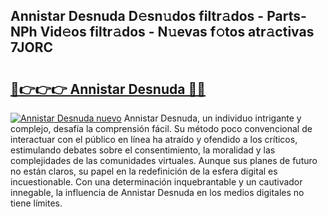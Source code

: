 ## Annistar Desnuda D𝚎sn𝚞dos filtr𝚊dos - Parts-NPh Vid𝚎os filtr𝚊dos - N𝚞evas f𝚘tos atr𝚊ctivas 7JORC

# <h2><a href="http://mb5hpw.tromn.icu/?c=Annistar+Desnuda">🔗👉👉👉 Annistar Desnuda 🔗🔗</a></h2>

[![Annistar Desnuda nuevo](https://i.imgur.com/pEAQMta.gif)](http://mb5hpw.tromn.icu/?c=Annistar+Desnuda)
Annistar Desnuda, un individuo intrigante y complejo, desafía la comprensión fácil. Su método poco convencional de interactuar con el público en línea ha atraído y ofendido a los críticos, estimulando debates sobre el consentimiento, la moralidad y las complejidades de las comunidades virtuales. Aunque sus planes de futuro no están claros, su papel en la redefinición de la esfera digital es incuestionable. Con una determinación inquebrantable y un cautivador innegable, la influencia de Annistar Desnuda en los medios digitales no tiene límites.
